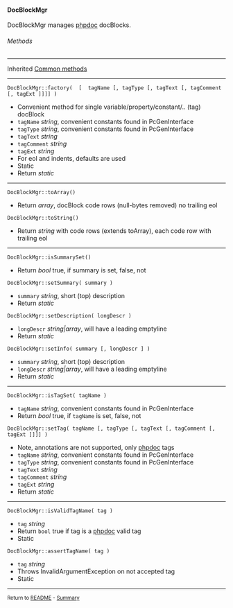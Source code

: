 [comment]: # (This file is part of PcGen, PHP Code Generation support package. Copyright 2020 Kjell-Inge Gustafsson, kigkonsult, All rights reserved, licence GPL 3.0)

#### DocBlockMgr

DocBlockMgr manages [phpdoc] docBlocks.

###### Methods

---
Inherited [Common methods]

---

```DocBlockMgr::factory(  [  tagName [, tagType [, tagText [, tagComment [, tagExt ]]]] )```
* Convenient method for single variable/property/constant/.. (tag) docBlock
* ```tagName``` _string_, convenient constants found in PcGenInterface 
* ```tagType``` _string_, convenient constants found in PcGenInterface
* ```tagText``` _string_
* ```tagComment``` _string_
* ```tagExt``` _string_
* For eol and indents, defaults are used
* Static
* Return _static_
---

```DocBlockMgr::toArray()```
* Return _array_, docBlock code rows (null-bytes removed) no trailing eol

```DocBlockMgr::toString()```
* Return _string_ with code rows (extends toArray), each code row with trailing eol
---


```DocBlockMgr::isSummarySet()```
* Return _bool_ true, if summary is set, false, not

```DocBlockMgr::setSummary( summary )```
* ```summary``` _string_, short (top) description
* Return _static_

```DocBlockMgr::setDescription( longDescr )```
* ```longDescr``` _string|array_, will have a leading emptyline
* Return _static_

```DocBlockMgr::setInfo( summary [, longDescr ] )```
* ```summary``` _string_, short (top) description
* ```longDescr``` _string|array_, will have a leading emptyline
* Return _static_
---

```DocBlockMgr::isTagSet( tagName )```
* ```tagName``` _string_, convenient constants found in PcGenInterface 
* Return _bool_ true, if ```tagName``` is set, false, not

```DocBlockMgr::setTag( tagName [, tagType [, tagText [, tagComment [, tagExt ]]]] )```
* Note, annotations are not supported, only [phpdoc] tags
* ```tagName``` _string_, convenient constants found in PcGenInterface 
* ```tagType``` _string_, convenient constants found in PcGenInterface
* ```tagText``` _string_
* ```tagComment``` _string_
* ```tagExt``` _string_
* Return _static_
---

```DocBlockMgr::isValidTagName( tag )```
* ```tag``` _string_
* Return ```bool``` true if tag is a [phpdoc] valid tag
* Static

```DocBlockMgr::assertTagName( tag )```
* ```tag``` _string_
* Throws InvalidArgumentException on not accepted tag
* Static
---

<small>Return to [README] - [Summary]</small>

[Common methods]:CommonMethods.md
[phpdoc]:https://phpdoc.org
[README]:../README.md
[Summary]:Summary.md
